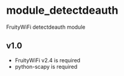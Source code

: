 module_detectdeauth
==============

FruityWiFi detectdeauth module


v1.0
---------------------------------
- FruityWiFi v2.4 is required
- python-scapy is required

